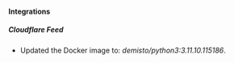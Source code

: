 
#### Integrations

##### Cloudflare Feed
- Updated the Docker image to: *demisto/python3:3.11.10.115186*.



